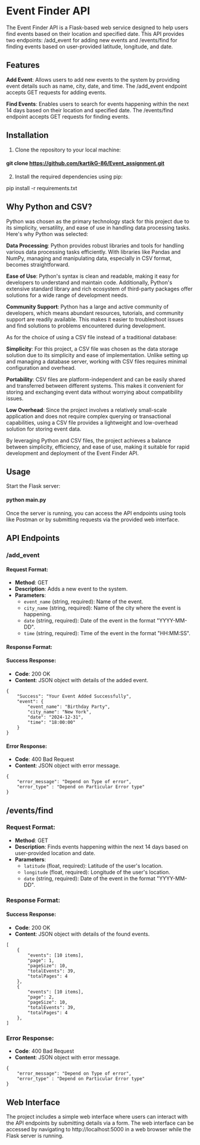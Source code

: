 # Event Finder API
The Event Finder API is a Flask-based web service designed to help users find events based on their location and specified date. This API provides two endpoints: /add_event for adding new events and /events/find for finding events based on user-provided latitude, longitude, and date.

## Features
**Add Event**: Allows users to add new events to the system by providing event details such as name, city, date, and time. The /add_event endpoint accepts GET requests for adding events.

**Find Events**: Enables users to search for events happening within the next 14 days based on their location and specified date. The /events/find endpoint accepts GET requests for finding events.

## Installation
1. Clone the repository to your local machine:

#### git clone https://github.com/kartikG-86/Event_assignment.git

2. Install the required dependencies using pip:

pip install -r requirements.txt

## Why Python and CSV?
Python was chosen as the primary technology stack for this project due to its simplicity, versatility, and ease of use in handling data processing tasks. Here's why Python was selected:

**Data Processing**: Python provides robust libraries and tools for handling various data processing tasks efficiently. With libraries like Pandas and NumPy, managing and manipulating data, especially in CSV format, becomes straightforward.

**Ease of Use**: Python's syntax is clean and readable, making it easy for developers to understand and maintain code. Additionally, Python's extensive standard library and rich ecosystem of third-party packages offer solutions for a wide range of development needs.

**Community Support**: Python has a large and active community of developers, which means abundant resources, tutorials, and community support are readily available. This makes it easier to troubleshoot issues and find solutions to problems encountered during development.

As for the choice of using a CSV file instead of a traditional database:

**Simplicity**: For this project, a CSV file was chosen as the data storage solution due to its simplicity and ease of implementation. Unlike setting up and managing a database server, working with CSV files requires minimal configuration and overhead.

**Portability**: CSV files are platform-independent and can be easily shared and transferred between different systems. This makes it convenient for storing and exchanging event data without worrying about compatibility issues.

**Low Overhead**: Since the project involves a relatively small-scale application and does not require complex querying or transactional capabilities, using a CSV file provides a lightweight and low-overhead solution for storing event data.

By leveraging Python and CSV files, the project achieves a balance between simplicity, efficiency, and ease of use, making it suitable for rapid development and deployment of the Event Finder API.

## Usage
Start the Flask server:

#### python main.py

Once the server is running, you can access the API endpoints using tools like Postman or by submitting requests via the provided web interface.

## API Endpoints

### /add_event
####  Request Format:

- **Method**: GET
- **Description**: Adds a new event to the system.
- **Parameters**:
  * `event_name` (string, required): Name of the event.
  * `city_name` (string, required): Name of the city where the event is happening.
  * `date` (string, required): Date of the event in the format "YYYY-MM-DD".
  * `time` (string, required): Time of the event in the format "HH:MM:SS".

#### Response Format:

#### Success Response:

- **Code**: 200 OK
- **Content**: JSON object with details of the added event.

````
{
    "Success": "Your Event Added Successfully",
    "event": {
        "event_name": "Birthday Party",
        "city_name": "New York",
        "date": "2024-12-31",
        "time": "18:00:00"
    }
}
````
#### Error Response:

* **Code**: 400 Bad Request
* **Content**: JSON object with error message.

````
{
    "error_message": "Depend on Type of error",
    "error_type" : "Depend on Particular Error type"
}
 ````
## /events/find
### Request Format:
* **Method**: GET
* **Description**: Finds events happening within the next 14 days based on user-provided location and date.
* **Parameters**:
  * `latitude` (float, required): Latitude of the user's location.
  * `longitude` (float, required): Longitude of the user's location.
  * `date` (string, required): Date of the event in the format "YYYY-MM-DD".

### Response Format:
#### Success Response:

* **Code**: 200 OK
* **Content**: JSON object with details of the found events.
````
[
    {
        "events": [10 items],
        "page": 1,
        "pageSize": 10,
        "totalEvents": 39,
        "totalPages": 4
    },
    {
        "events": [10 items],
        "page": 2,
        "pageSize": 10,
        "totalEvents": 39,
        "totalPages": 4
    },
]
````
### Error Response:

* **Code**: 400 Bad Request
* **Content**: JSON object with error message.
````
{
    "error_message": "Depend on Type of error",
    "error_type" : "Depend on Particular Error type"
}
````
## Web Interface
The project includes a simple web interface where users can interact with the API endpoints by submitting details via a form. The web interface can be accessed by navigating to http://localhost:5000 in a web browser while the Flask server is running.


